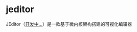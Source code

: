# jeditor

JEditor（[开发中...](https://github.com/users/jaylenchan/projects/2/views/1)）是一款基于微内核架构搭建的可视化编辑器
